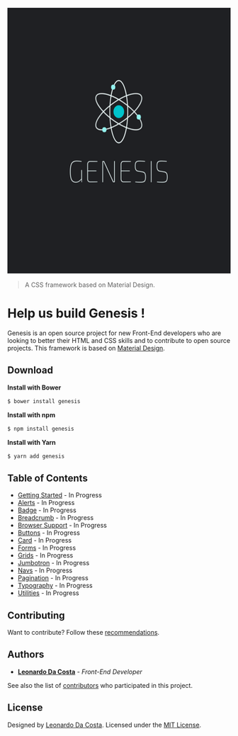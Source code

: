 <a align="center" href="https://github.com/costaleonardo/css-genesis-framework"><img width="100%" height="600px" src="https://github.com/costaleonardo/css-genesis-framework/blob/master/.github/images/genesis-logo.png" alt="Genesis - A CSS framework"></a>

> A CSS framework based on Material Design.

# Help us build Genesis !

Genesis is an open source project for new Front-End developers who are looking to better their HTML and CSS skills and to contribute to open source projects. This framework is based on [Material Design](https://material.io/design/).

## Download

**Install with Bower**

```sh
$ bower install genesis
```

**Install with npm**

```sh
$ npm install genesis
```

**Install with Yarn**

```sh
$ yarn add genesis
```

## Table of Contents

- [Getting Started]() - In Progress
- [Alerts]() - In Progress
- [Badge]() - In Progress
- [Breadcrumb]() - In Progress
- [Browser Support]() - In Progress
- [Buttons]() - In Progress
- [Card]() - In Progress
- [Forms]() - In Progress
- [Grids]() - In Progress
- [Jumbotron]() - In Progress
- [Navs]() - In Progress
- [Pagination]() - In Progress
- [Typography]() - In Progress
- [Utilities]() - In Progress

## Contributing

Want to contribute? Follow these [recommendations](https://github.com/costaleonardo/css-genesis-framework/blob/master/.github/contributing.md).

## Authors

* [**Leonardo Da Costa**](https://costaleonardo.github.io/) - *Front-End Developer*

See also the list of [contributors](https://github.com/costaleonardo/css-genesis-framework/graphs/contributors) who participated in this project.

## License

Designed by [Leonardo Da Costa](https://costaleonardo.github.io/). Licensed under the [MIT License](https://opensource.org/licenses/MIT).
